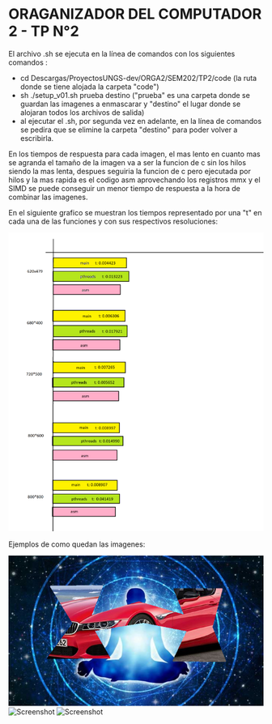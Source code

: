 # ORAGANIZADOR DEL COMPUTADOR 2 - TP N°2

El archivo .sh se ejecuta en la línea de comandos con los siguientes comandos : 
- cd Descargas/ProyectosUNGS-dev/ORGA2/SEM202/TP2/code (la ruta donde se tiene alojada la carpeta "code")
- sh ./setup_v01.sh prueba destino ("prueba" es una carpeta donde se guardan las imagenes a enmascarar y "destino" el lugar donde se alojaran todos los archivos de salida)
- al ejecutar el .sh, por segunda vez en adelante, en la línea de comandos se pedira que se elimine la carpeta "destino" para poder volver a escribirla.

En los tiempos de respuesta para cada imagen, el mas lento en cuanto mas se agranda el tamaño de la imagen va a ser la funcion de c sin los hilos siendo la mas lenta, despues seguiria la funcion de c pero ejecutada por hilos y la mas rapida es el codigo asm aprovechando los registros mmx y el SIMD se puede conseguir un menor tiempo de respuesta a la hora de combinar las imagenes.

En el siguiente grafico se muestran los tiempos representado por una "t" en cada una de las funciones y con sus respectivos resoluciones:

![Screenshot](Grafico.png)


Ejemplos de como quedan las imagenes:

![Screenshot](5img_0015.bmp)
![Screenshot](foto2.png)
![Screenshot](foto3.png)
